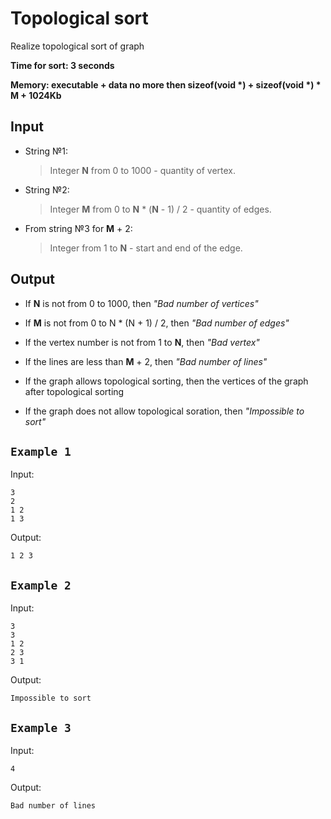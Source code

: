 # Topological sort

Realize topological sort of graph

**Time for sort: 3 seconds**

**Memory: executable + data no more then sizeof(void \*) + sizeof(void \*) \* M + 1024Kb**

## Input
*   String №1:

    > Integer **N** from 0 to 1000 - quantity of vertex.

*   String №2:

    > Integer **M** from 0 to **N** \* (**N** - 1) / 2 - quantity of edges.

*   From string №3 for **M** + 2:

    > Integer from 1 to **N** - start and end of the edge.

## Output
	
*   If **N** is not from 0 to 1000, then *"Bad number of vertices"*
	
*    If **M** is not from 0 to N \* (N + 1) / 2, then *"Bad number of edges"*
	
*    If the vertex number is not from 1 to **N**, then *"Bad vertex"*
	
*    If the lines are less than **M** + 2, then *"Bad number of lines"*

*    If the graph allows topological sorting, then the vertices of the graph after topological sorting

*    If the graph does not allow topological soration, then *"Impossible to sort"*

## ```Example 1```

Input:

    3
    2
    1 2
    1 3

Output:

    1 2 3

## ```Example 2```

Input:

    3
    3
    1 2
    2 3
    3 1

Output:
    
    Impossible to sort

## ```Example 3```

Input:

    4

Output:
    
    Bad number of lines
